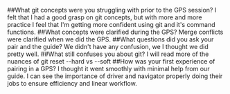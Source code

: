 ##What git concepts were you struggling with prior to the GPS session?
  I felt that I had a good grasp on git concepts, but with more and more practice I feel that I'm getting more confident using git and it's command functions.
##What concepts were clarified during the GPS?
  Merge conflicts were clarified when we did the GPS.
##What questions did you ask your pair and the guide?
  We didn't have any confusion, we I thought we did pretty well.
##What still confuses you about git?
  I will read more of the nuances of git reset --hard vs --soft
##How was your first experience of pairing in a GPS?
  I thought it went smoothly with minimal help from our guide. I can see the importance of driver and navigator properly doing their jobs to ensure efficiency and linear workflow.